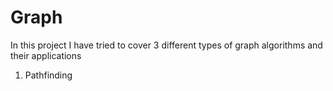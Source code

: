 # Graph

 In this project I have tried to cover 3 different types of graph algorithms and their applications 
 1. Pathfinding
